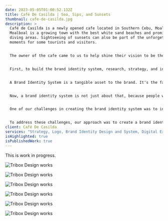```yaml
---
date: 2023-05-05T01:00:52.132Z
title: Café De Casilda | Sea, Sips, and Sunsets
thumbnail: cafe-de-casilda.jpg
description: >
  Café de Casilda is a newly opened cafe located in Southern Cebu, Moalboal.
  Moalboal is a growing town with the best white sand beaches and prominent
  diving areas. Sightseeing of sunsets can also be part of the unforgettable
  moments for some tourists and visitors.


  The owner of the cafe came to us to help shine their vision to be the first cafe in Moalboal to offer a premium experience through their customer service, drinks, and food. The cafe is strategically located near the shoreline on owned land and white sand beaches. 


  First, to build the brand identity system, research, strategy, and insights must be crafted before we create the identity system. These data that we gathered will help us shape the essence of the brand through the brand identity system. So, research, strategy, and insights are the first things to do when creating the system.


  A Brand Identity System is a tangible asset to the brand. It's the face that will encourage people to say, "Please try me." The messaging, color, imagery, and character will be the primary means of communication to reach your target market. 


  Now, a brand identity system is not just about that, because people want a more meaningful connection or empathy, from entering the shop, making a purchase, and even when they are at home. They want to feel connected to the brand as often as they can. That's why after-sales customer service is a must to extend the brand identity system of a brand. It's no longer just about tangible assets; connections matter too.


  One of our challenges in creating the brand identity system was to incorporate the image portrait of their late grandmother, as we were not accustomed to creating that kind of identity. The owner wanted to honor his mother by including her face as a symbol of the cafe.


  To address these challenges, our approach was to create a brand identity that looks and feels classic. This means the brand will appear as if it has been in operation for 30-50 years. To provide a solution, we first selected a customized font that feels classic, authentic, and luxurious, and incorporated the mascot of their late grandmother. The owner was very pleased with the result from the beginning to the end, along with the tagline "Sea, Sips, and Sunsets."
client: Café De Casilda
services: "Strategy, Logo, Brand Identity Design and System, Digital Experience, "
isHighlighted: true
isPublishedWork: true
---
```

T﻿his is work in progress.

![Tribox Design works](cdc-billboard.jpg)

![Tribox Design works](cdc.jpg)

![Tribox Design works](cdc-chair.jpg)

![Tribox Design works](cdc-instagram-2.jpg)

![Tribox Design works](cdc-polo.jpg)

![Tribox Design works](cdc-id.jpg)

![]()
